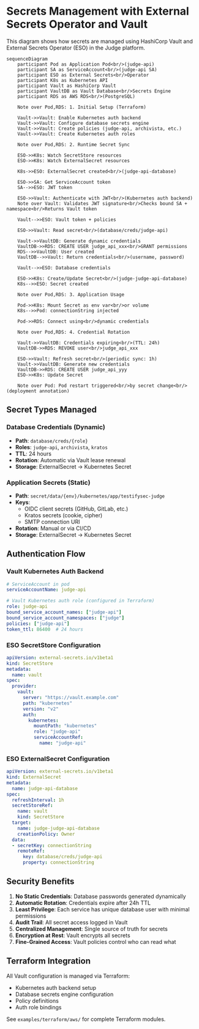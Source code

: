 # Secrets Management with External Secrets Operator and Vault

This diagram shows how secrets are managed using HashiCorp Vault and External Secrets Operator (ESO) in the Judge platform.

```mermaid
sequenceDiagram
    participant Pod as Application Pod<br/>(judge-api)
    participant SA as ServiceAccount<br/>(judge-api SA)
    participant ESO as External Secrets<br/>Operator
    participant K8s as Kubernetes API
    participant Vault as HashiCorp Vault
    participant VaultDB as Vault Database<br/>Secrets Engine
    participant RDS as AWS RDS<br/>(PostgreSQL)

    Note over Pod,RDS: 1. Initial Setup (Terraform)

    Vault->>Vault: Enable Kubernetes auth backend
    Vault->>Vault: Configure database secrets engine
    Vault->>Vault: Create policies (judge-api, archivista, etc.)
    Vault->>Vault: Create Kubernetes auth roles

    Note over Pod,RDS: 2. Runtime Secret Sync

    ESO->>K8s: Watch SecretStore resources
    ESO->>K8s: Watch ExternalSecret resources

    K8s->>ESO: ExternalSecret created<br/>(judge-api-database)

    ESO->>SA: Get ServiceAccount token
    SA-->>ESO: JWT token

    ESO->>Vault: Authenticate with JWT<br/>(Kubernetes auth backend)
    Note over Vault: Validates JWT signature<br/>Checks bound SA + namespace<br/>Returns Vault token

    Vault-->>ESO: Vault token + policies

    ESO->>Vault: Read secret<br/>(database/creds/judge-api)

    Vault->>VaultDB: Generate dynamic credentials
    VaultDB->>RDS: CREATE USER judge_api_xxx<br/>GRANT permissions
    RDS-->>VaultDB: User created
    VaultDB-->>Vault: Return credentials<br/>(username, password)

    Vault-->>ESO: Database credentials

    ESO->>K8s: Create/Update Secret<br/>(judge-judge-api-database)
    K8s-->>ESO: Secret created

    Note over Pod,RDS: 3. Application Usage

    Pod->>K8s: Mount Secret as env var<br/>or volume
    K8s-->>Pod: connectionString injected

    Pod->>RDS: Connect using<br/>dynamic credentials

    Note over Pod,RDS: 4. Credential Rotation

    Vault->>VaultDB: Credentials expiring<br/>(TTL: 24h)
    VaultDB->>RDS: REVOKE user<br/>judge_api_xxx

    ESO->>Vault: Refresh secret<br/>(periodic sync: 1h)
    Vault->>VaultDB: Generate new credentials
    VaultDB->>RDS: CREATE USER judge_api_yyy
    ESO->>K8s: Update Secret

    Note over Pod: Pod restart triggered<br/>by secret change<br/>(deployment annotation)
```

## Secret Types Managed

### Database Credentials (Dynamic)
- **Path**: `database/creds/{role}`
- **Roles**: `judge-api`, `archivista`, `kratos`
- **TTL**: 24 hours
- **Rotation**: Automatic via Vault lease renewal
- **Storage**: ExternalSecret → Kubernetes Secret

### Application Secrets (Static)
- **Path**: `secret/data/{env}/kubernetes/app/testifysec-judge`
- **Keys**:
  - OIDC client secrets (GitHub, GitLab, etc.)
  - Kratos secrets (cookie, cipher)
  - SMTP connection URI
- **Rotation**: Manual or via CI/CD
- **Storage**: ExternalSecret → Kubernetes Secret

## Authentication Flow

### Vault Kubernetes Auth Backend

```yaml
# ServiceAccount in pod
serviceAccountName: judge-api

# Vault Kubernetes auth role (configured in Terraform)
role: judge-api
bound_service_account_names: ["judge-api"]
bound_service_account_namespaces: ["judge"]
policies: ["judge-api"]
token_ttl: 86400  # 24 hours
```

### ESO SecretStore Configuration

```yaml
apiVersion: external-secrets.io/v1beta1
kind: SecretStore
metadata:
  name: vault
spec:
  provider:
    vault:
      server: "https://vault.example.com"
      path: "kubernetes"
      version: "v2"
      auth:
        kubernetes:
          mountPath: "kubernetes"
          role: "judge-api"
          serviceAccountRef:
            name: "judge-api"
```

### ESO ExternalSecret Configuration

```yaml
apiVersion: external-secrets.io/v1beta1
kind: ExternalSecret
metadata:
  name: judge-api-database
spec:
  refreshInterval: 1h
  secretStoreRef:
    name: vault
    kind: SecretStore
  target:
    name: judge-judge-api-database
    creationPolicy: Owner
  data:
  - secretKey: connectionString
    remoteRef:
      key: database/creds/judge-api
      property: connectionString
```

## Security Benefits

1. **No Static Credentials**: Database passwords generated dynamically
2. **Automatic Rotation**: Credentials expire after 24h TTL
3. **Least Privilege**: Each service has unique database user with minimal permissions
4. **Audit Trail**: All secret access logged in Vault
5. **Centralized Management**: Single source of truth for secrets
6. **Encryption at Rest**: Vault encrypts all secrets
7. **Fine-Grained Access**: Vault policies control who can read what

## Terraform Integration

All Vault configuration is managed via Terraform:
- Kubernetes auth backend setup
- Database secrets engine configuration
- Policy definitions
- Auth role bindings

See `examples/terraform/aws/` for complete Terraform modules.
